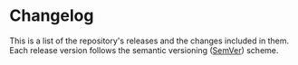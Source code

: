 # Changelog

This is a list of the repository's releases and the changes included in them. Each release version follows the semantic
versioning ([SemVer](https://semver.org/)) scheme.
